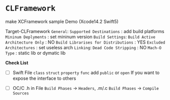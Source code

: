 # ``CLFramework``

make XCFramework sample Demo (Xcode14.2 Swift5)

Target-CLFramework
    `General`:
        `Supported Destinations` : add build platforms
        `Mininum Deplyments`     : set mininum version
    `Build Settings`:
        `Build Active Architecture Only`     : NO
        `Build Librarises for Distributions` : YES
        `Excluded Architectures`             : set useless arch
    `Linking`:
         `Dead Code Stripping`   : NO
         `Mach-O Type`           : static lib or dymatic lib
     

**Check List**
* [ ] Swift File `class` `struct` `property` `func` add `public` or `open` If you want to expose the interface to others 
* [ ] OC/C .h in File `Build Phases` -> `Headers`, .m/.c `Build Phases` -> `Compile Sources` 


